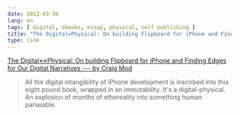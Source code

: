```yaml
---
date: 2012-03-30
lang: en
tags: [ digital, ebooks, essay, physical, self publishing ]
title: "The Digital↔Physical: On building Flipboard for iPhone and Finding Edges for Our Digital Narratives --- by Craig Mod"
type: link
---
```


[The Digital↔Physical: On building Flipboard for iPhone and Finding
Edges for Our Digital Narratives --- by Craig
Mod](http://craigmod.com/journal/digital_physical/)

> All the digital intangibility of iPhone development is inscribed into
> this eight pound book, wrapped in an immutability. It's a
> digital-physical. An explosion of months of ethereality into something
> human parseable.

